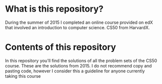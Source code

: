 <h1>What is this repository?</h1>
<p>
  During the summer of 2015 I completed an online course provided on edX that involved an introduction to computer science.
  CS50 from HarvardX.
</p>

<h1>Contents of this repository</h1>
<p>
  In this repository you'll find the solutions of all the problem sets of the CS50 course.
  These are the solutions from 2015. I do not recommend copy and pasting code, however I consider this a guideline for anyone currently taking this course
</p>
